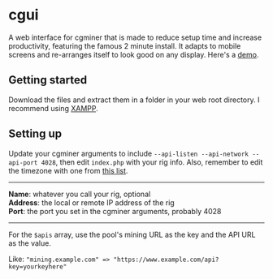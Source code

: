 cgui
==========

A web interface for cgminer that is made to reduce setup time and increase productivity, featuring the famous 2 minute install. It adapts to mobile screens and re-arranges itself to look good on any display. Here's a [demo](http://patel.no-ip.biz).

Getting started
----------
Download the files and extract them in a folder in your web root directory. I recommend using [XAMPP](http://www.apachefriends.org/en/xampp.html).

Setting up
----------
Update your cgminer arguments to include ```--api-listen --api-network --api-port 4028```, then edit ```index.php``` with your rig info. Also, remember to edit the timezone with one from [this list](http://php.net/manual/en/timezones.php).

----------

**Name**: whatever you call your rig, optional  
**Address**: the local or remote IP address of the rig  
**Port**: the port you set in the cgminer arguments, probably 4028

----------

For the `$apis` array, use the pool's mining URL as the key and the API URL as the value.

Like: `"mining.example.com" => "https://www.example.com/api?key=yourkeyhere"`
